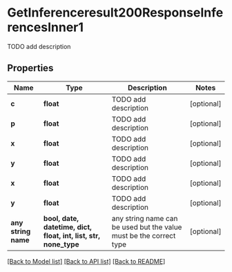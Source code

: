 # GetInferenceresult200ResponseInferencesInner1

TODO add description

## Properties
Name | Type | Description | Notes
------------ | ------------- | ------------- | -------------
**c** | **float** | TODO add description | [optional] 
**p** | **float** | TODO add description | [optional] 
**x** | **float** | TODO add description | [optional] 
**y** | **float** | TODO add description | [optional] 
**x** | **float** | TODO add description | [optional] 
**y** | **float** | TODO add description | [optional] 
**any string name** | **bool, date, datetime, dict, float, int, list, str, none_type** | any string name can be used but the value must be the correct type | [optional]

[[Back to Model list]](../README.md#documentation-for-models) [[Back to API list]](../README.md#documentation-for-api-endpoints) [[Back to README]](../README.md)


